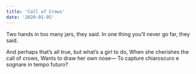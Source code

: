```yaml
---
title: 'Call of Crows'
date: '2020-01-05'
---
```


Two hands in too many jars,
they said.
In one thing you’ll never go far,
they said.

And perhaps that’s all true,
but what’s a girl to do,
When she cherishes the call of crows,
Wants to draw her own nose—
To capture chiaroscuro
e sognare in tempo futuro?
